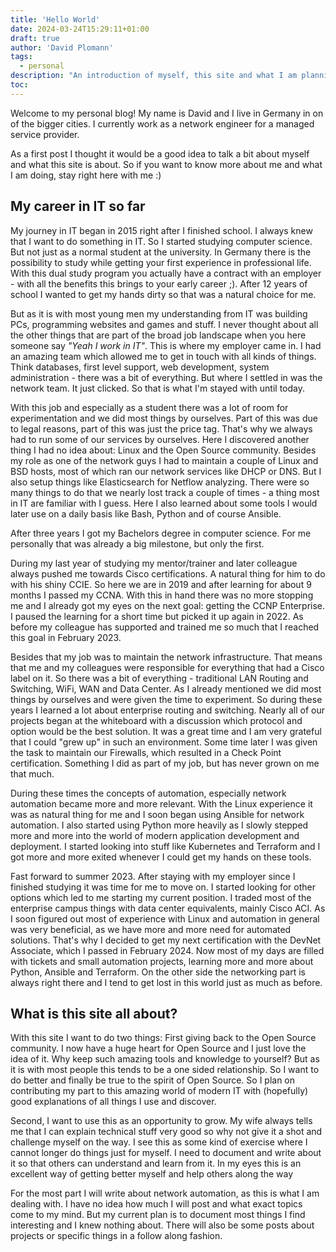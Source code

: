 ```yaml
---
title: 'Hello World'
date: 2024-03-24T15:29:11+01:00
draft: true
author: 'David Plomann'
tags:
  - personal
description: "An introduction of myself, this site and what I am planning to do"
toc:
---
```


Welcome to my personal blog!
My name is David and I live in Germany in on of the bigger cities. I currently work as a network engineer for a managed service provider.

As a first post I thought it would be a good idea to talk a bit about myself
and what this site is about. So if you want to know more about me and what I am doing, stay right here with me :)

## My career in IT so far

My journey in IT began in 2015 right after I finished school. I always knew that I want to do something in IT. So I started studying computer science. But not just as a normal student at the university. In Germany there is the possibility to study while getting your first experience in professional life. With this dual study program you actually have a contract with an employer - with all the benefits this brings to your early career ;). After 12 years of school I wanted to get my hands dirty so that was a natural choice for me.

But as it is with most young men my understanding from IT was building PCs, programming websites and games and stuff. I never thought about all the other things that are part of the broad job landscape when you here someone say _"Yeah I work in IT"_. This is where my employer came in. I had an amazing team which allowed me to get in touch with all kinds of things. Think databases, first level support, web development, system administration - there was a bit of everything. But where I settled in was the network team. It just clicked. So that is what I'm stayed with until today.

With this job and especially as a student there was a lot of room for experimentation and we did most things by ourselves. Part of this was due to legal reasons, part of this was just the price tag. That's why we always had to run some of our services by ourselves. Here I discovered another thing I had no idea about: Linux and the Open Source community. Besides my role as one of the network guys I had to maintain a couple of Linux and BSD hosts, most of which ran our network services like DHCP or DNS. But I also setup things like Elasticsearch for Netflow analyzing. There were so many things to do that we nearly lost track a couple of times - a thing most in IT are familiar with I guess. Here I also learned about some tools I would later use on a daily basis like Bash, Python and of course Ansible.

After three years I got my Bachelors degree in computer science. For me personally that was already a big milestone, but only the first.

During my last year of studying my mentor/trainer and later colleague always pushed me towards Cisco certifications. A natural thing for him to do with his shiny CCIE. So here we are in 2019 and after learning for about 9 months I passed my CCNA. With this in hand there was no more stopping me and I already got my eyes on the next goal: getting the CCNP Enterprise. I paused the learning for a short time but picked it up again in 2022. As before my colleague has supported and trained me so much that I reached this goal in February 2023.

Besides that my job was to maintain the network infrastructure. That means that me and my colleagues were responsible for everything that had a Cisco label on it. So there was a bit of everything - traditional LAN Routing and Switching, WiFi, WAN and Data Center. As I already mentioned we did most things by ourselves and were given the time to experiment. So during these years I learned a lot about enterprise routing and switching. Nearly all of our projects began at the whiteboard with a discussion which protocol and option would be the best solution. It was a great time and I am very grateful that I could "grew up" in such an environment.
Some time later I was given the task to maintain our Firewalls, which resulted in a Check Point certification. Something I did as part of my job, but has never grown on me that much.

During these times the concepts of automation, especially network automation became more and more relevant. With the Linux experience it was as natural thing for me and I soon began using Ansible for network automation. I also started using Python more heavily as I slowly stepped more and more into the world of modern application development and deployment. I started looking into stuff like Kubernetes and Terraform and I got more and more exited whenever I could get my hands on these tools.

Fast forward to summer 2023. After staying with my employer since I finished studying it was time for me to move on. I started looking for other options which led to me starting my current position. I traded most of the enterprise campus things with data center equivalents, mainly Cisco ACI. As I soon figured out most of experience with Linux and automation in general was very beneficial, as we have more and more need for automated solutions. That's why I decided to get my next certification with the DevNet Associate, which I passed in February 2024. Now most of my days are filled with tickets and small automation projects, learning more and more about Python, Ansible and Terraform. On the other side the networking part is always right there and I tend to get lost in this world just as much as before.


## What is this site all about?

With this site I want to do two things:
First giving back to the Open Source community. I now have a huge heart for Open Source and I just love the idea of it. Why keep such amazing tools and knowledge to yourself? But as it is with most people this tends to be a one sided relationship. So I want to do better and finally be true to the spirit of Open Source. So I plan on contributing my part to this amazing world of modern IT with (hopefully) good explanations of all things I use and discover.

Second, I want to use this as an opportunity to grow. My wife always tells me that I can explain technical stuff very good so why not give it a shot and challenge myself on the way. I see this as some kind of exercise where I cannot longer do things just for myself. I need to document and write about it so that others can understand and learn from it. In my eyes this is an excellent way of getting better myself and help others along the way

For the most part I will write about network automation, as this is what I am dealing with. I have no idea how much I will post and what exact topics come to my mind. But my current plan is to document most things I find interesting and I knew nothing about. There will also be some posts about projects or specific things in a follow along fashion.